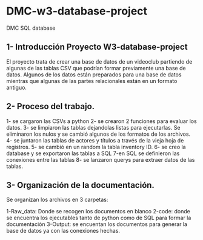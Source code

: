 # DMC-w3-database-project
DMC SQL database

## 1- Introducción Proyecto W3-database-project

El proyecto trata de crear una base de datos de un videoclub partiendo de algunas de las tablas CSV que podrían formar previamente una base de datos. Algunos de los datos están preparados para una base de datos mientras que algunas de las partes relacionales están en un formato antiguo. 

## 2- Proceso del trabajo.

1- se cargaron las CSVs a python
2- se crearon 2 funciones para evaluar los datos. 
3- se limpiaron las tablas dejandolas listas para ejecutarlas. Se eliminaron los nulos y se cambió algunos de los formatos de los archivos. 
4- se juntaron las tablas de actores y títulos a través de la vieja hoja de registros. 
5- se cambió en un random la tabla inventory ID.
6- se creo la database y se exportaron las tablas a SQL
7-en SQL se definieron las conexiones entre las tablas
8- se lanzaron querys para extraer datos de las tablas. 


## 3- Organización de la documentación. 

Se organizan los archivos en 3 carpetas: 

1-Raw_data: Donde se recogen los documentos en blanco
2-code: donde se encuentra los ejecutables tanto de python como de SQL para formar la documentación
3-Output: se encuentan los documentos para generar la base de datos ya con las conexiones hechas. 


